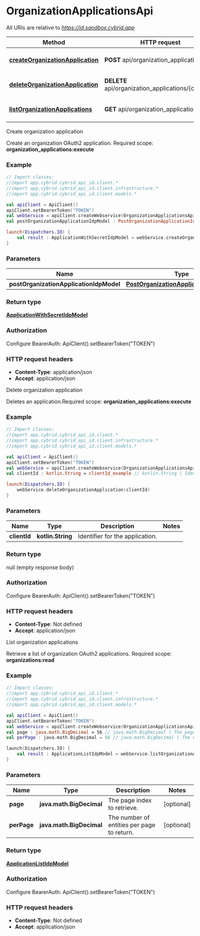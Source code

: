 # OrganizationApplicationsApi

All URIs are relative to *https://id.sandbox.cybrid.app*

Method | HTTP request | Description
------------- | ------------- | -------------
[**createOrganizationApplication**](OrganizationApplicationsApi.md#createOrganizationApplication) | **POST** api/organization_applications | Create organization application
[**deleteOrganizationApplication**](OrganizationApplicationsApi.md#deleteOrganizationApplication) | **DELETE** api/organization_applications/{client_id} | Delete organization application
[**listOrganizationApplications**](OrganizationApplicationsApi.md#listOrganizationApplications) | **GET** api/organization_applications | List organization applications



Create organization application

Create an organization OAuth2 application.  Required scope: **organization_applications:execute**

### Example
```kotlin
// Import classes:
//import app.cybrid.cybrid_api_id.client.*
//import app.cybrid.cybrid_api_id.client.infrastructure.*
//import app.cybrid.cybrid_api_id.client.models.*

val apiClient = ApiClient()
apiClient.setBearerToken("TOKEN")
val webService = apiClient.createWebservice(OrganizationApplicationsApi::class.java)
val postOrganizationApplicationIdpModel : PostOrganizationApplicationIdpModel =  // PostOrganizationApplicationIdpModel | 

launch(Dispatchers.IO) {
    val result : ApplicationWithSecretIdpModel = webService.createOrganizationApplication(postOrganizationApplicationIdpModel)
}
```

### Parameters

Name | Type | Description  | Notes
------------- | ------------- | ------------- | -------------
 **postOrganizationApplicationIdpModel** | [**PostOrganizationApplicationIdpModel**](PostOrganizationApplicationIdpModel.md)|  |

### Return type

[**ApplicationWithSecretIdpModel**](ApplicationWithSecretIdpModel.md)

### Authorization


Configure BearerAuth:
    ApiClient().setBearerToken("TOKEN")

### HTTP request headers

 - **Content-Type**: application/json
 - **Accept**: application/json


Delete organization application

Deletes an application.Required scope: **organization_applications:execute**

### Example
```kotlin
// Import classes:
//import app.cybrid.cybrid_api_id.client.*
//import app.cybrid.cybrid_api_id.client.infrastructure.*
//import app.cybrid.cybrid_api_id.client.models.*

val apiClient = ApiClient()
apiClient.setBearerToken("TOKEN")
val webService = apiClient.createWebservice(OrganizationApplicationsApi::class.java)
val clientId : kotlin.String = clientId_example // kotlin.String | Identifier for the application.

launch(Dispatchers.IO) {
    webService.deleteOrganizationApplication(clientId)
}
```

### Parameters

Name | Type | Description  | Notes
------------- | ------------- | ------------- | -------------
 **clientId** | **kotlin.String**| Identifier for the application. |

### Return type

null (empty response body)

### Authorization


Configure BearerAuth:
    ApiClient().setBearerToken("TOKEN")

### HTTP request headers

 - **Content-Type**: Not defined
 - **Accept**: application/json


List organization applications

Retrieve a list of organization OAuth2 applications.  Required scope: **organizations:read**

### Example
```kotlin
// Import classes:
//import app.cybrid.cybrid_api_id.client.*
//import app.cybrid.cybrid_api_id.client.infrastructure.*
//import app.cybrid.cybrid_api_id.client.models.*

val apiClient = ApiClient()
apiClient.setBearerToken("TOKEN")
val webService = apiClient.createWebservice(OrganizationApplicationsApi::class.java)
val page : java.math.BigDecimal = 56 // java.math.BigDecimal | The page index to retrieve.
val perPage : java.math.BigDecimal = 56 // java.math.BigDecimal | The number of entities per page to return.

launch(Dispatchers.IO) {
    val result : ApplicationListIdpModel = webService.listOrganizationApplications(page, perPage)
}
```

### Parameters

Name | Type | Description  | Notes
------------- | ------------- | ------------- | -------------
 **page** | **java.math.BigDecimal**| The page index to retrieve. | [optional]
 **perPage** | **java.math.BigDecimal**| The number of entities per page to return. | [optional]

### Return type

[**ApplicationListIdpModel**](ApplicationListIdpModel.md)

### Authorization


Configure BearerAuth:
    ApiClient().setBearerToken("TOKEN")

### HTTP request headers

 - **Content-Type**: Not defined
 - **Accept**: application/json

